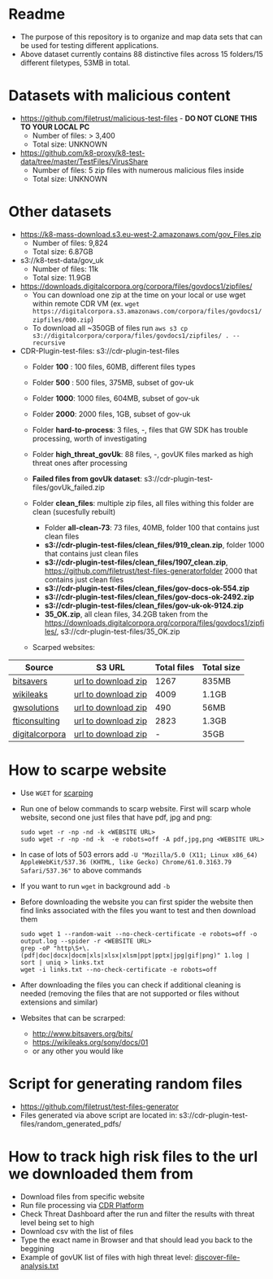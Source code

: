 # Readme

- The purpose of this repository is to organize and map data sets that can be used for testing different applications. 
- Above dataset currently contains 88 distinctive files across 15 folders/15 different filetypes,  53MB in total.

# Datasets with malicious content
- https://github.com/filetrust/malicious-test-files -  **DO NOT CLONE THIS TO YOUR LOCAL PC**
   - Number of files: > 3,400
   - Total size: UNKNOWN
- https://github.com/k8-proxy/k8-test-data/tree/master/TestFiles/VirusShare
   - Number of files: 5 zip files with numerous malicious files inside
   - Total size: UNKNOWN

# Other datasets
- https://k8-mass-download.s3.eu-west-2.amazonaws.com/gov_Files.zip
   - Number of files: 9,824
   - Total size: 6.87GB
- s3://k8-test-data/gov_uk
   - Number of files: 11k
   - Total size: 11.9GB
- https://downloads.digitalcorpora.org/corpora/files/govdocs1/zipfiles/
   - You can download one zip at the time on your local or use wget within remote CDR VM (ex. `wget https://digitalcorpora.s3.amazonaws.com/corpora/files/govdocs1/zipfiles/000.zip`)
   - To download all ~350GB of files run `aws s3 cp s3://digitalcorpora/corpora/files/govdocs1/zipfiles/ . --recursive`
- CDR-Plugin-test-files: s3://cdr-plugin-test-files
   - Folder **100** :         100  files, 60MB,  different files types
   - Folder **500** :         500  files, 375MB, subset of gov-uk
   - Folder **1000**:         1000 files, 604MB, subset of gov-uk
   - Folder **2000**:         2000 files, 1GB,   subset of gov-uk
   - Folder **hard-to-process**: 3 files, -, files that GW SDK has trouble processing, worth of investigating 
   - Folder **high_threat_govUk**: 88 files, -, govUK files marked as high threat ones after processing
   - **Failed files from govUk dataset**: s3://cdr-plugin-test-files/govUk_failed.zip
   - Folder **clean_files**: multiple zip files, all files withing this folder are clean (sucesfully rebuilt) 
      - Folder **all-clean-73**: 73 files, 40MB, folder 100 that contains just clean files
      - **s3://cdr-plugin-test-files/clean_files/919_clean.zip**, folder 1000 that contains just clean files
      - **s3://cdr-plugin-test-files/clean_files/1907_clean.zip**, https://github.com/filetrust/test-files-generatorfolder 2000 that contains just clean files
      - **s3://cdr-plugin-test-files/clean_files/gov-docs-ok-554.zip**
      - **s3://cdr-plugin-test-files/clean_files/gov-docs-ok-2492.zip**
      - **s3://cdr-plugin-test-files/clean_files/gov-uk-ok-9124.zip**
      - **35_OK.zip**, all clean files, 34.2GB taken from the https://downloads.digitalcorpora.org/corpora/files/govdocs1/zipfiles/, s3://cdr-plugin-test-files/35_OK.zip
   
   - Scarped websites: 
   
| Source | S3 URL | Total files | Total size |
| --- | --- | --- | --- |
| [bitsavers](http://www.bitsavers.org/bits/)| [url to download zip](https://cdr-plugin-test-files.s3-eu-west-1.amazonaws.com/bitsavers.zip) | 1267 | 835MB |
| [wikileaks](https://wikileaks.org/sony/docs/01) | [url to download zip](https://cdr-plugin-test-files.s3-eu-west-1.amazonaws.com/wikileaks.zip) | 4009 | 1.1GB |
| [gwsolutions](https://glasswallsolutions.com/) | [url to download zip](https://cdr-plugin-test-files.s3-eu-west-1.amazonaws.com/gwsolutions.zip) | 490 | 56MB |
| [fticonsulting](https://www.fticonsulting.com/) | [url to download zip](https://cdr-plugin-test-files.s3-eu-west-1.amazonaws.com/fticonsulting.zip) | 2823 | 1.3GB |
| [digitalcorpora](https://downloads.digitalcorpora.org/corpora/files/govdocs1/zipfiles/) | [url to download zip](https://cdr-plugin-test-files.s3-eu-west-1.amazonaws.com/35GB_OK.zip) | - | 35GB |



# How to scarpe website
- Use `WGET` for [scarping](https://apple.stackexchange.com/questions/100570/getting-all-files-from-a-web-page-using-curl)
- Run one of below commands to scarp website. First will scarp whole website, second one just files that have pdf, jpg and png:
  ```
  sudo wget -r -np -nd -k <WEBSITE URL>
  sudo wget -r -np -nd -k  -e robots=off -A pdf,jpg,png <WEBSITE URL>
  ```

- In case of lots of 503 errors add `-U "Mozilla/5.0 (X11; Linux x86_64) AppleWebKit/537.36 (KHTML, like Gecko) Chrome/61.0.3163.79 Safari/537.36"` to above commands
- If you want to run `wget` in background add `-b`
  
- Before downloading the website you can first spider the website then find links associated with the files you want to test and then download them
  ```
  sudo wget 1 --random-wait --no-check-certificate -e robots=off -o output.log --spider -r <WEBSITE URL>
  grep -oP "http\S+\.(pdf|doc|docx|docm|xls|xlsx|xlsm|ppt|pptx|jpg|gif|png)" 1.log | sort | uniq > links.txt
  wget -i links.txt --no-check-certificate -e robots=off
  ```

- After downloading the files you can check if additional cleaning is needed (removing the files that are not supported or files without extensions and similar)
- Websites that can be scrarped: 
   - http://www.bitsavers.org/bits/
   - https://wikileaks.org/sony/docs/01
   - or any other you would like

# Script for generating random files
- https://github.com/filetrust/test-files-generator
- Files generated via above script are located in: s3://cdr-plugin-test-files/random_generated_pdfs/

# How to track high risk files to the url we downloaded them from
- Download files from specific website
- Run file processing via [CDR Platform](https://filetrust.github.io/cdr-plugin-folder-to-folder/)
- Check Threat Dashboard after the run and filter the results with threat level being set to high
- Download csv with the list of files
- Type the exact name in Browser and that should lead you back to the beggining 
- Example of govUK list of files with high threat level: [discover-file-analysis.txt](https://github.com/k8-proxy/data-sets/files/6552642/discover-file-analysis.txt)
